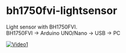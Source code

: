 # bh1750fvi-lightsensor
Light sensor with BH1750FVI.  
BH1750FVI -> Arduino UNO/Nano -> USB -> PC

[![Video1](https://img.youtube.com/vi/P8n4UprHtAU/0.jpg)](https://www.youtube.com/watch?v=P8n4UprHtAU)
